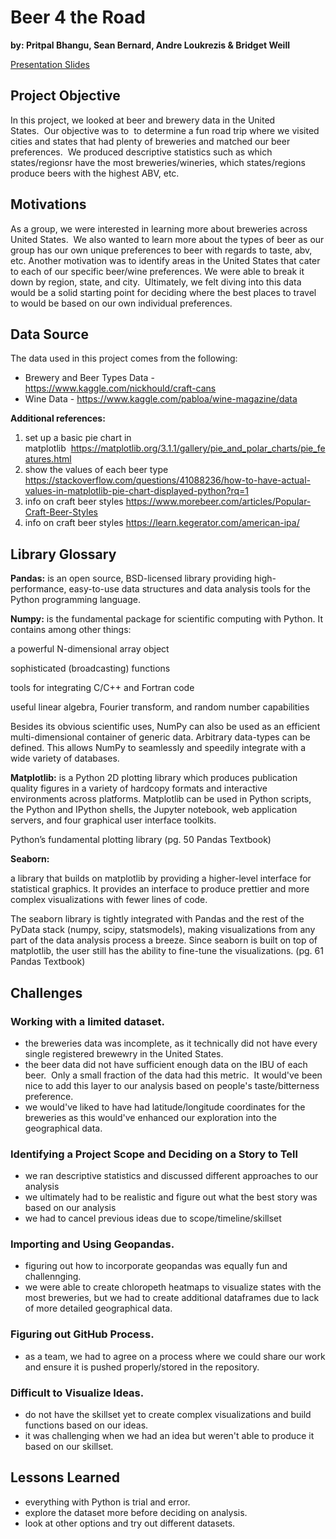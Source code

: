 # Beer 4 the Road

**by: Pritpal Bhangu, Sean Bernard, Andre Loukrezis & Bridget Weill**

[Presentation Slides](https://docs.google.com/presentation/d/1j5LYrznqsJzO7ANX2bR8IL3AXGds6GPl9qsd7yKjEDw/edit?usp=sharing)



## Project Objective


In this project, we looked at beer and brewery data in the United States.  Our objective was to  to determine a fun road trip where we visited cities and states that had plenty of breweries and matched our beer preferences.  We produced descriptive statistics such as which states/regionsr have the most breweries/wineries, which states/regions produce beers with the highest ABV, etc.  

## Motivations

As a group, we were interested in learning more about breweries across United States.  We also wanted to learn more about the types of beer as our group has our own unique preferences to beer with regards to taste, abv, etc. Another motivation was to identify areas in the United States that cater to each of our specific beer/wine preferences. We were able to break it down by region, state, and city.  Ultimately, we felt diving into this data would be a solid starting point for deciding where the best places to travel to would be based on our own individual preferences.

## Data Source

The data used in this project comes from the following: 

- Brewery and Beer Types Data - https://www.kaggle.com/nickhould/craft-cans
- Wine Data - https://www.kaggle.com/pabloa/wine-magazine/data

**Additional references:** 

1. set up a basic pie chart in matplotlib  https://matplotlib.org/3.1.1/gallery/pie_and_polar_charts/pie_features.html
2. show the values of each beer type https://stackoverflow.com/questions/41088236/how-to-have-actual-values-in-matplotlib-pie-chart-displayed-python?rq=1
3. info on craft beer styles https://www.morebeer.com/articles/Popular-Craft-Beer-Styles
4. info on craft beer styles https://learn.kegerator.com/american-ipa/


## Library Glossary


**Pandas:** 
is an open source, BSD-licensed library providing high-performance, easy-to-use data structures and data analysis tools for the Python programming language.

**Numpy:** 
is the fundamental package for scientific computing with Python. It contains among other things:

a powerful N-dimensional array object

sophisticated (broadcasting) functions

tools for integrating C/C++ and Fortran code

useful linear algebra, Fourier transform, and random number capabilities

Besides its obvious scientific uses, NumPy can also be used as an efficient multi-dimensional container of generic data. Arbitrary data-types can be defined. This allows NumPy to seamlessly and speedily integrate with a wide variety of databases.

**Matplotlib:**
is a Python 2D plotting library which produces publication quality figures in a variety of hardcopy formats and interactive environments across platforms. Matplotlib can be used in Python scripts, the Python and IPython shells, the Jupyter notebook, web application servers, and four graphical user interface toolkits.

Python’s fundamental plotting library (pg. 50 Pandas Textbook)

**Seaborn:**  

a library that builds on matplotlib by providing a higher-level interface for statistical graphics. It provides an interface to produce prettier and more complex visualizations with fewer lines of code.

The seaborn library is tightly integrated with Pandas and the rest of the PyData stack (numpy, scipy, statsmodels), making visualizations from any part of the data analysis process a breeze. Since seaborn is built on top of matplotlib, the user still has the ability to fine-tune the visualizations. (pg. 61 Pandas Textbook)

## Challenges


### Working with a limited dataset.
- the breweries data was incomplete, as it technically did not have every single registered brewewry in the United States.
- the beer data did not have sufficient enough data on the IBU of each beer.  Only a small fraction of the data had this metric.  It would've been nice to add this layer to our analysis based on people's taste/bitterness preference.
- we would've liked to have had latitude/longitude coordinates for the breweries as this would've enhanced our exploration into the geographical data.

### Identifying a Project Scope and Deciding on a Story to Tell
- we ran descriptive statistics and discussed different approaches to our analysis
- we ultimately had to be realistic and figure out what the best story was based on our analysis
- we had to cancel previous ideas due to scope/timeline/skillset 

### Importing and Using Geopandas.
- figuring out how to incorporate geopandas was equally fun and challennging. 
- we were able to create chloropeth heatmaps to visualize states with the most breweries, but we had to create additional dataframes due to lack of more detailed geographical data.

### Figuring out GitHub Process.
- as a team, we had to agree on a process where we could share our work and ensure it is pushed properly/stored in the repository. 

### Difficult to Visualize Ideas.
- do not have the skillset yet to create complex visualizations and build functions based on our ideas.
- it was challenging when we had an idea but weren't able to produce it based on our skillset.


## Lessons Learned
- everything with Python is trial and error.
- explore the dataset more before deciding on analysis.
- look at other options and try out different datasets.